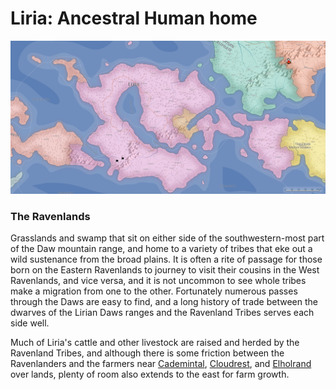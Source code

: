 # Liria: Ancestral Human home

![](Liria.jpeg)

### The Ravenlands
Grasslands and swamp that sit on either side of the southwestern-most part of the Daw mountain range, and home to a variety of tribes that eke out a wild sustenance from the broad plains. It is often a rite of passage for those born on the Eastern Ravenlands to journey to visit their cousins in the West Ravenlands, and vice versa, and it is not uncommon to see whole tribes make a migration from one to the other. Fortunately numerous passes through the Daws are easy to find, and a long history of trade between the dwarves of the Lirian Daws ranges and the Ravenland Tribes serves each side well.

Much of Liria's cattle and other livestock are raised and herded by the Ravenland Tribes, and although there is some friction between the Ravenlanders and the farmers near [Cademintal](../Cities/Cademintal.md), [Cloudrest](../Cities/Cloudrest.md), and [Elholrand](../Cities/Elholrand.md) over lands, plenty of room also extends to the east for farm growth.
